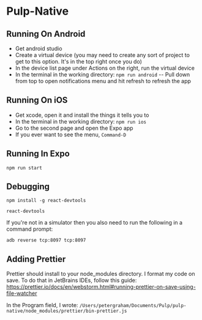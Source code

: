 # Pulp-Native

## Running On Android
- Get android studio
- Create a virtual device (you may need to create any sort of project to get to this option. It's in the top right once you do)
- In the device list page under Actions on the right, run the virtual device
- In the terminal in the working directory: `npm run android`
-- Pull down from top to open notifications menu and hit refresh to refresh the app

## Running On iOS
- Get xcode, open it and install the things it tells you to
- In the terminal in the working directory: `npm run ios`
- Go to the second page and open the Expo app
- If you ever want to see the menu, `Command-D`
 
## Running In Expo
`npm run start`

## Debugging
`npm install -g react-devtools`

`react-devtools`

If you're not in a simulator then you also need to run the following in a command prompt:
 
 `adb reverse tcp:8097 tcp:8097`

## Adding Prettier
Prettier should install to your node_modules directory. I format my code on save. To do that in JetBrains IDEs, follow this guide: https://prettier.io/docs/en/webstorm.html#running-prettier-on-save-using-file-watcher

In the Program field, I wrote: `/Users/petergraham/Documents/Pulp/pulp-native/node_modules/prettier/bin-prettier.js`
